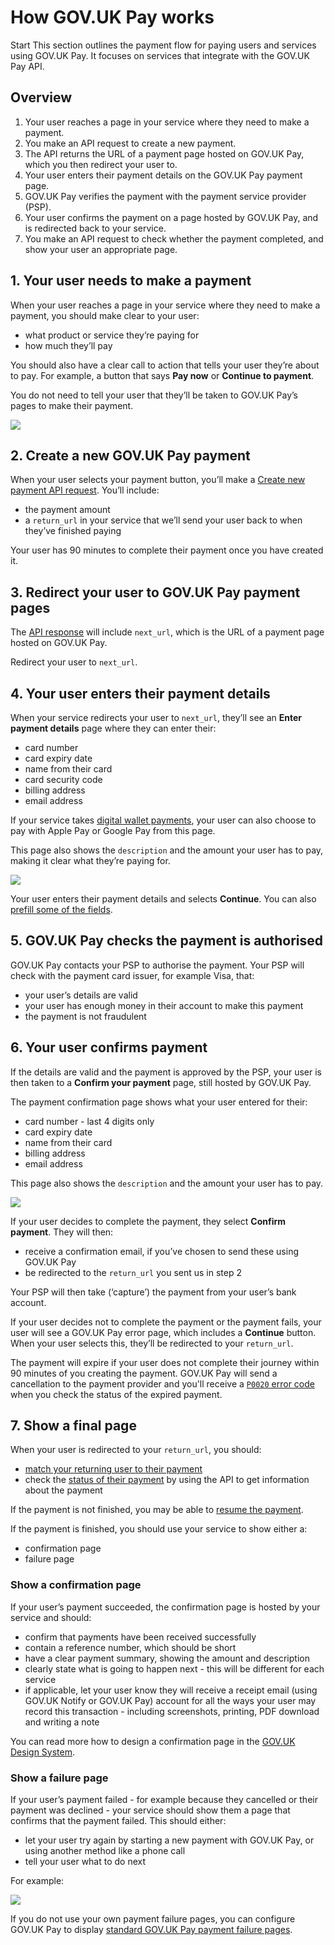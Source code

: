# How GOV.UK Pay works

Start This section outlines the payment flow for paying users and services using GOV.UK Pay. It focuses on services that integrate with the GOV.UK Pay API.

## Overview

1. Your user reaches a page in your service where they need to make a payment.
1. You make an API request to create a new payment.
1. The API returns the URL of a payment page hosted on GOV.UK Pay, which you then redirect your user to.
1. Your user enters their payment details on the GOV.UK Pay payment page.
1. GOV.UK Pay verifies the payment with the payment service provider (PSP).
1. Your user confirms the payment on a page hosted by GOV.UK Pay, and is redirected back to your service.
1. You make an API request to check whether the payment completed, and show your user an appropriate page.

## 1. Your user needs to make a payment

When your user reaches a page in your service where they need to make a payment, you should make clear to your user:

* what product or service they’re paying for
* how much they’ll pay

You should also have a clear call to action that tells your user they’re about to pay. For example, a button that says **Pay now** or **Continue to payment**.

You do not need to tell your user that they’ll be taken to GOV.UK Pay’s pages to make their payment.

![](flow-service-payment-page.png)

## 2. Create a new GOV.UK Pay payment

When your user selects your payment button, you’ll make a [Create new payment API request](take-a-payment.md). You’ll include:

* the payment amount
* a `return_url` in your service that we’ll send your user back to when they’ve finished paying

Your user has 90 minutes to complete their payment once you have created it.

## 3. Redirect your user to GOV.UK Pay payment pages

The [API response](take-a-payment.md#receiving-the-api-response) will include `next_url`, which is the URL of a payment page hosted on GOV.UK Pay.

Redirect your user to `next_url`.

## 4. Your user enters their payment details

When your service redirects your user to `next_url`, they’ll see an **Enter payment details** page where they can enter their:

* card number
* card expiry date
* name from their card
* card security code
* billing address
* email address

If your service takes [digital wallet payments](/digital_wallets/), your user can also choose to pay with Apple Pay or Google Pay from this page.

This page also shows the `description` and the amount your user has to pay, making it clear what they’re paying for.

![](flow-payment-details-page-jan24.png)

Your user enters their payment details and selects **Continue**. You can also [prefill some of the fields](/optional_features/prefill_user_details).

## 5. GOV.UK Pay checks the payment is authorised

GOV.UK Pay contacts your PSP to authorise the payment. Your PSP will check with the payment card issuer, for example Visa, that:

* your user’s details are valid
* your user has enough money in their account to make this payment
* the payment is not fraudulent

## 6. Your user confirms payment

If the details are valid and the payment is approved by the PSP, your user is then taken to a **Confirm your payment** page, still hosted by GOV.UK Pay.

The payment confirmation page shows what your user entered for their:

* card number - last 4 digits only
* card expiry date
* name from their card
* billing address
* email address

This page also shows the `description` and the amount your user has to pay.

![](flow-payment-confirm-page.png)

If your user decides to complete the payment, they select **Confirm payment**. They will then:

* receive a confirmation email, if you’ve chosen to send these using GOV.UK Pay
* be redirected to the `return_url` you sent us in step 2

Your PSP will then take (‘capture’) the payment from your user’s bank account.

If your user decides not to complete the payment or the payment fails, your user will see a GOV.UK Pay error page, which includes a **Continue** button. When your user selects this, they’ll be redirected to your `return_url`.

The payment will expire if your user does not complete their journey within 90 minutes of you creating the payment. GOV.UK Pay will send a cancellation to the payment provider and you'll receive a [`P0020` error code](api-reference.md#errors-caused-by-payment-statuses) when you check the status of the expired payment.

## 7. Show a final page

When your user is redirected to your `return_url`, you should:

* [match your returning user to their payment](take-a-payment.md#choose-the-return-url-and-match-your-users-to-payments)
* check the [status of their payment](api-reference.md#payment-status-lifecycle) by using the API to get information about the payment

If the payment is not finished, you may be able to [resume the payment](take-a-payment.md#resume-an-incomplete-payment).

If the payment is finished, you should use your service to show either a:

* confirmation page
* failure page

### Show a confirmation page

If your user’s payment succeeded, the confirmation page is hosted by your service and should:

* confirm that payments have been received successfully
* contain a reference number, which should be short
* have a clear payment summary, showing the amount and description
* clearly state what is going to happen next - this will be different for each service
* if applicable, let your user know they will receive a receipt email (using GOV.UK Notify or GOV.UK Pay)
  account for all the ways your user may record this transaction - including screenshots, printing, PDF download and writing a note

You can read more how to design a confirmation page in the [GOV.UK Design System](https://www.gov.uk/service-manual/design/confirmation-pages).

### Show a failure page

If your user’s payment failed - for example because they cancelled or their payment was declined - your service should show them a page that confirms that the payment failed. This should either:

* let your user try again by starting a new payment with GOV.UK Pay, or using another method like a phone call
* tell your user what to do next

For example:

![](flow-payment-declined.png)

If you do not use your own payment failure pages, you can configure GOV.UK Pay to display [standard GOV.UK Pay payment failure pages](/optional_features/use_your_own_error_pages/#use-your-own-payment-failure-pages).